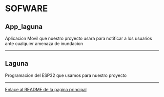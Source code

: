 <h1>SOFWARE</h1>
<h2>App_laguna</h2>
Aplicacion Movil que nuestro proyecto usara para notificar a los usuarios ante cualquier amenaza de inundacion
<hr>
<h2>Laguna</h2>
Programacion del ESP32 que usamos para nuestro proyecto
<hr>







<a href="../README.md">Enlace al README de la pagina principal</a>
